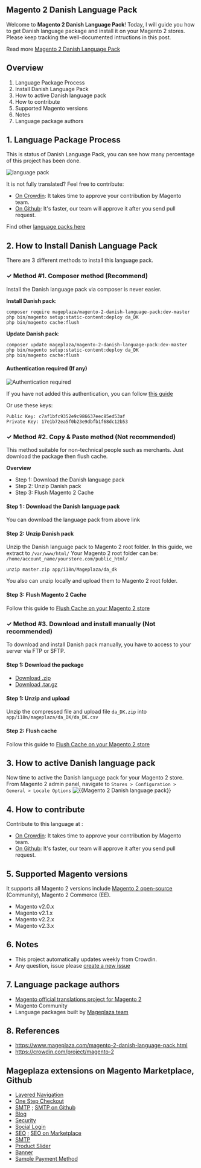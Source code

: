 ## Magento 2 Danish Language Pack

Welcome to **Magento 2 Danish Language Pack**! Today, I will guide you how to get Danish language package and install it on your Magento 2 stores. Please keep tracking the well-documented intructions in this post.

Read more [Magento 2 Danish Language Pack](https://www.mageplaza.com/magento-2-danish-language-pack.html)


## Overview

1. Language Package Process
2. Install Danish Language Pack
3. How to active Danish language pack
4. How to contribute
5. Supported Magento versions
6. Notes
7. Language package authors

## 1. Language Package Process

This is status of Danish Language Pack, you can see how many percentage of this project has been done.

![language pack](http://progressed.io/bar/43?title=translated)

It is not fully translated? Feel free to contribute:
- [On Crowdin](https://crowdin.com/project/magento-2): It takes time to approve your contribution by Magento team.
- [On Github](https://github.com/mageplaza/magento-2-danish-language-pack/blob/master/HOW-TO-CONTRIBUTE.md): It's faster, our team will approve it after you send pull request.


Find other [language packs here](https://www.mageplaza.com/kb/magento-2-language-pack/)

## 2. How to Install Danish Language Pack

There are 3 different methods to install this language pack.

### ✓ Method #1. Composer method (Recommend)
Install the Danish language pack via composer is never easier.

**Install Danish pack**:

```
composer require mageplaza/magento-2-danish-language-pack:dev-master
php bin/magento setup:static-content:deploy da_DK
php bin/magento cache:flush

```


**Update  Danish pack**:

```
composer update mageplaza/magento-2-danish-language-pack:dev-master
php bin/magento setup:static-content:deploy da_DK
php bin/magento cache:flush

```

#### Authentication required (If any)

![Authentication required](https://cdn.mageplaza.com/media/general/dmryiPk.png)

If you have not added this authentication, you can follow [this guide](http://devdocs.magento.com/guides/v2.0/install-gde/prereq/connect-auth.html)

Or use these keys:

```
Public Key: c7af1bfc9352e9c986637eec85ed53af
Private Key: 17e1b72ea5f0b23e9dbfb1f68dc12b53
```



### ✓ Method #2. Copy & Paste method (Not recommended)

This method suitable for non-technical people such as merchants. Just download the package then flush cache.

**Overview**

- Step 1: Download the Danish language pack
- Step 2: Unzip Danish pack
- Step 3: Flush Magento 2 Cache

#### Step 1 : Download the Danish language pack

You can download the language pack from above link

#### Step 2: Unzip Danish pack

Unzip the Danish language pack to Magento 2 root folder. In this guide, we extract to `/var/www/html/`
Your Magento 2 root folder can be: `/home/account_name/yourstore.com/public_html/`

```
unzip master.zip app/i18n/Mageplaza/da_dk
```

You also can unzip locally and upload them to Magento 2 root folder.

#### Step 3: Flush Magento 2 Cache

Follow this guide to [Flush Cache on your Magento 2 store](https://www.mageplaza.com/kb/how-flush-enable-disable-cache.html)


### ✓ Method #3. Download and install manually (Not recommended)

To download and install Danish pack manually, you have to access to your server via FTP or SFTP.

#### Step 1: Download the package

- [Download .zip](https://github.com/mageplaza/magento-2-danish-language-pack/archive/master.zip)
- [Download .tar.gz](https://github.com/mageplaza/magento-2-danish-language-pack/tarball/master)

#### Step 1: Unzip and upload

Unzip the compressed file and upload file `da_DK.zip` into `app/i18n/mageplaza/da_DK/da_DK.csv`

#### Step 2: Flush cache

Follow this guide to [Flush Cache on your Magento 2 store](https://www.mageplaza.com/kb/how-flush-enable-disable-cache.html)


## 3. How to active Danish language pack 

Now time to active the Danish language pack for your Magento 2 store. From Magento 2 admin panel, navigate to `Stores > Configuration > General > Locale Options`
![{{Magento 2 Danish language pack}}](https://cdn.mageplaza.com/media/general/aPSUA0l.png)


## 4. How to contribute

Contribute to this language at :
- [On Crowdin](https://crowdin.com/project/magento-2): It takes time to approve your contribution by Magento team.
- [On Github](https://github.com/mageplaza/magento-2-danish-language-pack/blob/master/HOW-TO-CONTRIBUTE.md): It's faster, our team will approve it after you send pull request.


## 5. Supported Magento versions

It supports all Magento 2 versions include [Magento 2 open-source](https://www.mageplaza.com/download-magento/) (Community), Magento 2 Commerce (EE).


- Magento v2.0.x
- Magento v2.1.x
- Magento v2.2.x
- Magento v2.3.x



## 6. Notes 

- This project automatically updates weekly from Crowdin.
- Any question, issue please [create a new issue](https://github.com/mageplaza/magento-2-danish-language-pack/issues/new)

## 7. Language package authors

- [Magento official translations project for Magento 2](https://crowdin.com/project/magento-2)
- Magento Community
- Language packages built by [Mageplaza team](https://www.mageplaza.com/)


## 8. References 

- https://www.mageplaza.com/magento-2-danish-language-pack.html
- https://crowdin.com/project/magento-2



## Mageplaza extensions on Magento Marketplace, Github


- [Layered Navigation](https://marketplace.magento.com/mageplaza-layered-navigation-m2.html)
- [One Step Checkout](https://marketplace.magento.com/mageplaza-magento-2-one-step-checkout-extension.html)
- [SMTP](https://marketplace.magento.com/mageplaza-module-smtp.html) ; [SMTP on Github](https://github.com/mageplaza/magento-2-smtp)
- [Blog](https://github.com/mageplaza/magento-2-blog)
- [Security](https://marketplace.magento.com/mageplaza-module-security.html)
- [Social Login](https://github.com/mageplaza/magento-2-social-login)
- [SEO](https://github.com/mageplaza/magento-2-seo) ; [SEO on Marketplace](https://marketplace.magento.com/mageplaza-magento-2-seo-extension.html)
- [SMTP](https://github.com/mageplaza/magento-2-smtp)
- [Product Slider](https://github.com/mageplaza/magento-2-product-slider)
- [Banner](https://github.com/mageplaza/magento-2-banner-slider)
- [Sample Payment Method](https://github.com/mageplaza/magento-2-sample-payment-method)




